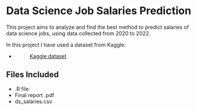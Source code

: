 # Data Science Job Salaries Prediction
This project aims to analyze and find the best method to predict salaries of data science jobs, using data collected from 2020 to 2022.

In this project I have used a dataset from Kaggle:
- >[Kaggle dataset](https://www.kaggle.com/datasets/ruchi798/data-science-job-salaries/code)

## Files Included
- .R file
- Final report .pdf
- ds_salaries.csv
